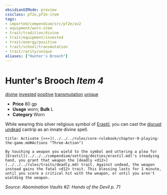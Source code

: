 ```yaml
---
obsidianUIMode: preview
cssclass: pf2e,pf2e-item
tags:
- imported/compendium/src/pf2e/av2
- equipment/worn-item
- trait/tradition/divine
- trait/equipment/invested
- trait/energy/positive
- trait/school/transmutation
- trait/rarity/unique
aliases: ["Hunter's Brooch"]
---
```

# Hunter's Brooch *Item 4*  
[divine](divine.md)  [invested](invested.md)  [positive](positive.md)  [transmutation](transmutation.md)  [unique](unique.md)  

- **Price** 80 gp
- **Usage** worn; **Bulk** L
- **Category** Worn

While wearing this silver religious symbol of [Erastil](../../setting/deities/erastil.md), you can cast the [disrupt undead](../../spells/disrupt-undead.md) cantrip as an innate divine spell.

```ad-embed-ability
title: Activate [>>>](../../../rules/core-rulebook/chapter-9-playing-the-game.md#Actions "Three-Action")

By touching a weapon you wield to the symbol and uttering a plea for [Erastil](../../../compendium/setting/deities/erastil.md)'s steadying hand, you grant that weapon the [deadly <d12>](../../../rules/traits/deadly.md) trait. Against undead, the weapon instead gains the fatal <d12> trait. This blessing lasts for 1 minute, until you score a critical hit with the weapon, or until you aren't wielding the weapon.
```

*Source: Abomination Vaults #2: Hands of the Devil p. 71*
